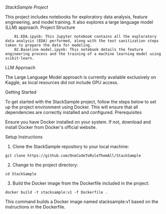 *StackSample Project*

This project includes notebooks for exploratory data analysis, feature engineering, and model training. It also explores a large language model (LLM) approach.
Project Structure
```
    01.EDA.ipynb: This Jupyter notebook contains all the exploratory data analysis (EDA) performed, along with the text sanitization steps taken to prepare the data for modeling.
    02.Baseline model.ipynb: This notebook details the feature engineering process and the training of a machine learning model using scikit-learn.
```
LLM Approach

The Large Language Model approach is currently available exclusively on Kaggle, as local resources did not include GPU access.

Getting Started

To get started with the StackSample project, follow the steps below to set up the project environment using Docker. This will ensure that all dependencies are correctly installed and configured.
Prerequisites

Ensure you have Docker installed on your system. If not, download and install Docker from Docker's official website.

Setup Instructions

1. Clone the StackSample repository to your local machine:

```
git clone https://github.com/OneCodeToRuleThemAll/StackSample
```
2. Change to the project directory:

```
cd StackSample
```
3. Build the Docker image from the Dockerfile included in the project:

```
docker build -t stacksample:v1 -f Dockerfile .
```
This command builds a Docker image named stacksample:v1 based on the instructions in the Dockerfile.
